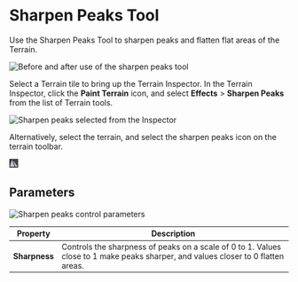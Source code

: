 # Sharpen Peaks Tool

Use the Sharpen Peaks Tool to sharpen peaks and flatten flat areas of the Terrain.

![Before and after use of the sharpen peaks tool](images/2-22-Sharpen-03.png)

Select a Terrain tile to bring up the Terrain Inspector. In the Terrain Inspector, click the **Paint Terrain** icon, and select **Effects** > **Sharpen Peaks** from the list of Terrain tools.

![Sharpen peaks selected from the Inspector](images/2-22-Sharpen-01.png)

Alternatively, select the terrain, and select the sharpen peaks icon on the terrain toolbar.

![sharpen peaks icon](images/Icons/SharpenPeaks.png)

## Parameters

![Sharpen peaks control parameters](images/2-22-Sharpen-02.png)

| **Property**  | **Description**                                              |
| ------------- | ------------------------------------------------------------ |
| **Sharpness** | Controls the sharpness of peaks on a scale of 0 to 1. Values close to 1 make peaks sharper, and values closer to 0 flatten areas. |
